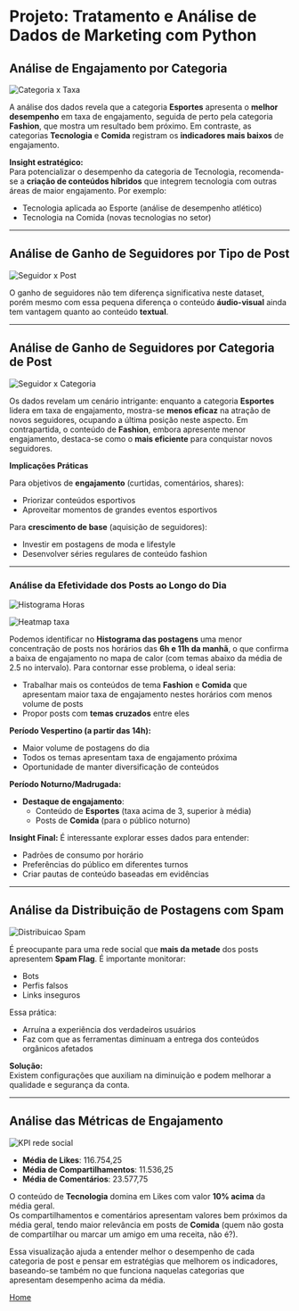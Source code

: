 # Projeto: Tratamento e Análise de Dados de Marketing com Python 

## Análise de Engajamento por Categoria

![Categoria x Taxa](/assets/images/categoria_taxa.png)

A análise dos dados revela que a categoria **Esportes** apresenta o **melhor desempenho** em taxa de engajamento, seguida de perto pela categoria **Fashion**, que mostra um resultado bem próximo. Em contraste, as categorias **Tecnologia** e **Comida** registram os **indicadores mais baixos** de engajamento.

**Insight estratégico:**  
Para potencializar o desempenho da categoria de Tecnologia, recomenda-se a **criação de conteúdos híbridos** que integrem tecnologia com outras áreas de maior engajamento. Por exemplo:  
- Tecnologia aplicada ao Esporte (análise de desempenho atlético)  
- Tecnologia na Comida (novas tecnologias no setor)  

---

## Análise de Ganho de Seguidores por Tipo de Post

![Seguidor x Post](/assets/images/seguidor_post.png)

O ganho de seguidores não tem diferença significativa neste dataset, porém mesmo com essa pequena diferença o conteúdo **áudio-visual** ainda tem vantagem quanto ao conteúdo **textual**.

---

## Análise de Ganho de Seguidores por Categoria de Post

![Seguidor x Categoria](/assets/images/seguidor_categoria.png)

Os dados revelam um cenário intrigante: enquanto a categoria **Esportes** lidera em taxa de engajamento, mostra-se **menos eficaz** na atração de novos seguidores, ocupando a última posição neste aspecto. Em contrapartida, o conteúdo de **Fashion**, embora apresente menor engajamento, destaca-se como o **mais eficiente** para conquistar novos seguidores.

**Implicações Práticas**  

Para objetivos de **engajamento** (curtidas, comentários, shares):  
- Priorizar conteúdos esportivos  
- Aproveitar momentos de grandes eventos esportivos  

Para **crescimento de base** (aquisição de seguidores):  
- Investir em postagens de moda e lifestyle  
- Desenvolver séries regulares de conteúdo fashion  

---

### Análise da Efetividade dos Posts ao Longo do Dia

![Histograma Horas](/assets/images/histplot.png)

![Heatmap taxa](/assets/images/heatmap_engagement.png)

Podemos identificar no **Histograma das postagens** uma menor concentração de posts nos horários das **6h e 11h da manhã**, o que confirma a baixa de engajamento no mapa de calor (com temas abaixo da média de 2.5 no intervalo). Para contornar esse problema, o ideal seria:

- Trabalhar mais os conteúdos de tema **Fashion** e **Comida** que apresentam maior taxa de engajamento nestes horários com menos volume de posts
- Propor posts com **temas cruzados** entre eles

**Período Vespertino (a partir das 14h):**
- Maior volume de postagens do dia
- Todos os temas apresentam taxa de engajamento próxima
- Oportunidade de manter diversificação de conteúdos

**Período Noturno/Madrugada:**
- **Destaque de engajamento**:
  - Conteúdo de **Esportes** (taxa acima de 3, superior à média)
  - Posts de **Comida** (para o público noturno)
  
**Insight Final:**
É interessante explorar esses dados para entender:
- Padrões de consumo por horário
- Preferências do público em diferentes turnos
- Criar pautas de conteúdo baseadas em evidências

---

## Análise da Distribuição de Postagens com Spam

![Distribuicao Spam](/assets/images/spam.png)

É preocupante para uma rede social que **mais da metade** dos posts apresentem **Spam Flag**. É importante monitorar:  
- Bots  
- Perfis falsos  
- Links inseguros  

Essa prática:  
- Arruína a experiência dos verdadeiros usuários  
- Faz com que as ferramentas diminuam a entrega dos conteúdos orgânicos afetados  

**Solução:**  
Existem configurações que auxiliam na diminuição e podem melhorar a qualidade e segurança da conta.

---

## Análise das Métricas de Engajamento

![KPI rede social](/assets/images/engagement_total.png)

- **Média de Likes**: 116.754,25  
- **Média de Compartilhamentos**: 11.536,25  
- **Média de Comentários**: 23.577,75  

O conteúdo de **Tecnologia** domina em Likes com valor **10% acima** da média geral.  
Os compartilhamentos e comentários apresentam valores bem próximos da média geral, tendo maior relevância em posts de **Comida** (quem não gosta de compartilhar ou marcar um amigo em uma receita, não é?).

Essa visualização ajuda a entender melhor o desempenho de cada categoria de post e pensar em estratégias que melhorem os indicadores, baseando-se também no que funciona naquelas categorias que apresentam desempenho acima da média.

[Home](./)
